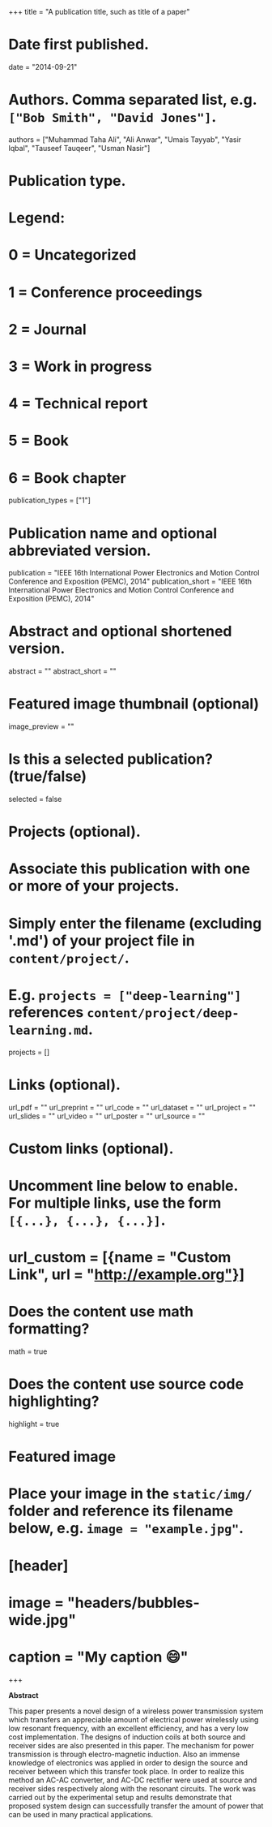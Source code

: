 +++
title = "A publication title, such as title of a paper"

# Date first published.
date = "2014-09-21"

# Authors. Comma separated list, e.g. `["Bob Smith", "David Jones"]`.
authors = ["Muhammad Taha Ali", "Ali Anwar", "Umais Tayyab", "Yasir Iqbal", "Tauseef Tauqeer", "Usman Nasir"]

# Publication type.
# Legend:
# 0 = Uncategorized
# 1 = Conference proceedings
# 2 = Journal
# 3 = Work in progress
# 4 = Technical report
# 5 = Book
# 6 = Book chapter
publication_types = ["1"]

# Publication name and optional abbreviated version.
publication = "IEEE 16th International Power Electronics and Motion Control Conference and Exposition (PEMC), 2014"
publication_short = "IEEE 16th International Power Electronics and Motion Control Conference and Exposition (PEMC), 2014"

# Abstract and optional shortened version.
abstract = ""
abstract_short = ""

# Featured image thumbnail (optional)
image_preview = ""

# Is this a selected publication? (true/false)
selected = false

# Projects (optional).
#   Associate this publication with one or more of your projects.
#   Simply enter the filename (excluding '.md') of your project file in `content/project/`.
#   E.g. `projects = ["deep-learning"]` references `content/project/deep-learning.md`.
projects = []

# Links (optional).
url_pdf = ""
url_preprint = ""
url_code = ""
url_dataset = ""
url_project = ""
url_slides = ""
url_video = ""
url_poster = ""
url_source = ""

# Custom links (optional).
#   Uncomment line below to enable. For multiple links, use the form `[{...}, {...}, {...}]`.
# url_custom = [{name = "Custom Link", url = "http://example.org"}]

# Does the content use math formatting?
math = true

# Does the content use source code highlighting?
highlight = true

# Featured image
# Place your image in the `static/img/` folder and reference its filename below, e.g. `image = "example.jpg"`.
# [header]
# image = "headers/bubbles-wide.jpg"
# caption = "My caption 😄"

+++

**Abstract**

This paper presents a novel design of a wireless power transmission system which transfers an appreciable amount of electrical power wirelessly using low resonant frequency, with an excellent efficiency, and has a very low cost implementation. The designs of induction coils at both source and receiver sides are also presented in this paper. The mechanism for power transmission is through electro-magnetic induction. Also an immense knowledge of electronics was applied in order to design the source and receiver between which this transfer took place. In order to realize this method an AC-AC converter, and AC-DC rectifier were used at source and receiver sides respectively along with the resonant circuits. The work was carried out by the experimental setup and results demonstrate that proposed system design can successfully transfer the amount of power that can be used in many practical applications.

